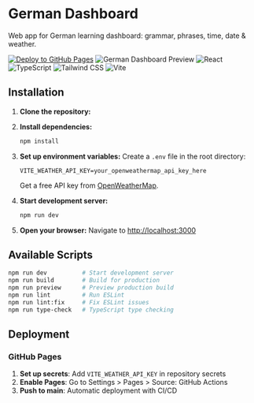 # German Dashboard

Web app for German learning dashboard: grammar, phrases, time, date & weather.

[![Deploy to GitHub Pages](https://github.com/mirmousaviii/german-dashboard/actions/workflows/deploy.yml/badge.svg)](https://github.com/mirmousaviii/german-dashboard/actions/workflows/deploy.yml)
![German Dashboard Preview](https://img.shields.io/badge/Status-Production%20Ready-brightgreen)
![React](https://img.shields.io/badge/React-18.2.0-blue)
![TypeScript](https://img.shields.io/badge/TypeScript-5.2.2-blue)
![Tailwind CSS](https://img.shields.io/badge/Tailwind%20CSS-3.3.5-38B2AC)
![Vite](https://img.shields.io/badge/Vite-5.0.0-646CFF)

## Installation

1. **Clone the repository:**
2. **Install dependencies:**

   ```bash
   npm install
   ```

3. **Set up environment variables:**
   Create a `.env` file in the root directory:

   ```env
   VITE_WEATHER_API_KEY=your_openweathermap_api_key_here
   ```

   Get a free API key from [OpenWeatherMap](https://openweathermap.org/api).

4. **Start development server:**

   ```bash
   npm run dev
   ```

5. **Open your browser:**
   Navigate to [http://localhost:3000](http://localhost:3000)

## Available Scripts

```bash
npm run dev          # Start development server
npm run build        # Build for production
npm run preview      # Preview production build
npm run lint         # Run ESLint
npm run lint:fix     # Fix ESLint issues
npm run type-check   # TypeScript type checking
```

## Deployment

### GitHub Pages

1. **Set up secrets**: Add `VITE_WEATHER_API_KEY` in repository secrets
2. **Enable Pages**: Go to Settings > Pages > Source: GitHub Actions
3. **Push to main**: Automatic deployment with CI/CD
